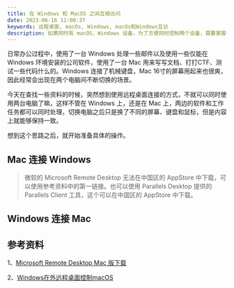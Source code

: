 ```yaml
---
title: 在 Windows 和 MacOS 之间互相访问
date: 2023-06-16 11:00:37
keywords: 远程桌面, macOs, Windows, macOs和Windows互访
description: 如果同时有 macOS、Windows 设备，为了方便同时控制两个设备，需要掌握一些使用远程桌面访问的方式。
---
```


日常办公过程中，使用了一台 Windows 处理一些邮件以及使用一些仅能在 Windows 环境安装的公司软件，使用了一台 Mac 用来写写文档、打打CTF、测试一些代码什么的。Windows 连接了机械键盘，Mac 16寸的屏幕用起来也很爽，因此经常会出现在两个电脑间不断切换的场景。

今天在查找一些资料的时候，突然想到使用远程桌面连接的方式，不就可以同时使用两台电脑了嘛，这样不管在 Windows 上，还是在 Mac 上，两边的软件和工作任务都可以同时处理，切换电脑之后只是换了不同的屏幕、键盘和鼠标，但是内容上就能够保持一致。

想到这个思路之后，就开始准备具体的操作。

## Mac 连接 Windows

> 微软的 Microsoft Remote Desktop 无法在中国区的 AppStore 中下载，可以使用参考资料中的第一链接。也可以使用 Parallels Desktop 提供的 Parallels Client 工具，这个可以在中国区的 AppStore 中下载。

## Windows 连接 Mac



## 参考资料

1、[Microsoft Remote Desktop Mac 版下载](https://go.microsoft.com/fwlink/?linkid=868963)

2、[Windows在外远程桌面控制macOS](https://blog.csdn.net/lxwssjszsdnr_/article/details/130582932)

